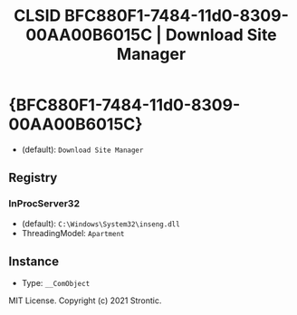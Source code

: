 ﻿---
title: "CLSID BFC880F1-7484-11d0-8309-00AA00B6015C | Download Site Manager"
excerpt: What is COM-Object CLSID BFC880F1-7484-11d0-8309-00AA00B6015C?
---

# {BFC880F1-7484-11d0-8309-00AA00B6015C}

* (default): `Download Site Manager`

## Registry


### InProcServer32

* (default): `C:\Windows\System32\inseng.dll`
* ThreadingModel: `Apartment`

## Instance

* Type: `__ComObject`

MIT License. Copyright (c) 2021 Strontic.


